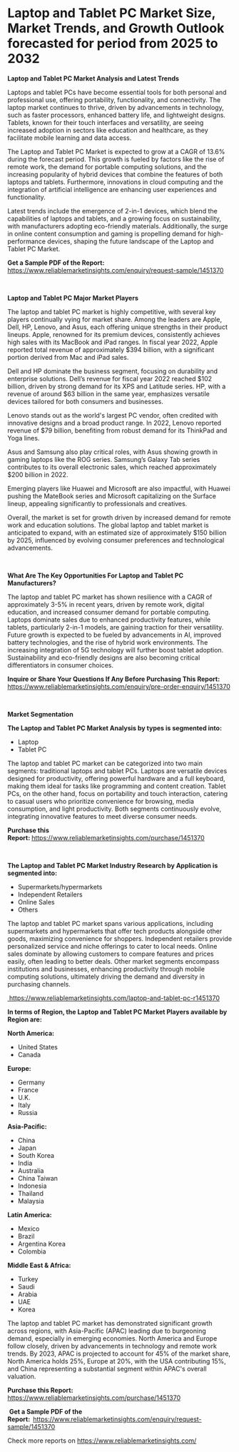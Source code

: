 <p><h1>Laptop and Tablet PC Market Size, Market Trends, and Growth Outlook forecasted for period from 2025 to 2032</h1></p><p><strong>Laptop and Tablet PC Market Analysis and Latest Trends</strong></p>
<p><p>Laptops and tablet PCs have become essential tools for both personal and professional use, offering portability, functionality, and connectivity. The laptop market continues to thrive, driven by advancements in technology, such as faster processors, enhanced battery life, and lightweight designs. Tablets, known for their touch interfaces and versatility, are seeing increased adoption in sectors like education and healthcare, as they facilitate mobile learning and data access.</p><p>The Laptop and Tablet PC Market is expected to grow at a CAGR of 13.6% during the forecast period. This growth is fueled by factors like the rise of remote work, the demand for portable computing solutions, and the increasing popularity of hybrid devices that combine the features of both laptops and tablets. Furthermore, innovations in cloud computing and the integration of artificial intelligence are enhancing user experiences and functionality. </p><p>Latest trends include the emergence of 2-in-1 devices, which blend the capabilities of laptops and tablets, and a growing focus on sustainability, with manufacturers adopting eco-friendly materials. Additionally, the surge in online content consumption and gaming is propelling demand for high-performance devices, shaping the future landscape of the Laptop and Tablet PC Market.</p></p>
<p><strong>Get a Sample PDF of the Report:&nbsp;</strong> <a href="https://www.reliablemarketinsights.com/enquiry/request-sample/1451370?utm_campaign=2248&utm_medium=2&utm_source=Github&utm_content=ia&utm_term=06022025&utm_id=laptop-and-tablet-pc">https://www.reliablemarketinsights.com/enquiry/request-sample/1451370</a></p>
<p>&nbsp;</p>
<p><strong>Laptop and Tablet PC Major Market Players</strong></p>
<p><p>The laptop and tablet PC market is highly competitive, with several key players continually vying for market share. Among the leaders are Apple, Dell, HP, Lenovo, and Asus, each offering unique strengths in their product lineups. Apple, renowned for its premium devices, consistently achieves high sales with its MacBook and iPad ranges. In fiscal year 2022, Apple reported total revenue of approximately $394 billion, with a significant portion derived from Mac and iPad sales.</p><p>Dell and HP dominate the business segment, focusing on durability and enterprise solutions. Dell’s revenue for fiscal year 2022 reached $102 billion, driven by strong demand for its XPS and Latitude series. HP, with a revenue of around $63 billion in the same year, emphasizes versatile devices tailored for both consumers and businesses.</p><p>Lenovo stands out as the world's largest PC vendor, often credited with innovative designs and a broad product range. In 2022, Lenovo reported revenue of $79 billion, benefiting from robust demand for its ThinkPad and Yoga lines.</p><p>Asus and Samsung also play critical roles, with Asus showing growth in gaming laptops like the ROG series. Samsung’s Galaxy Tab series contributes to its overall electronic sales, which reached approximately $200 billion in 2022.</p><p>Emerging players like Huawei and Microsoft are also impactful, with Huawei pushing the MateBook series and Microsoft capitalizing on the Surface lineup, appealing significantly to professionals and creatives. </p><p>Overall, the market is set for growth driven by increased demand for remote work and education solutions. The global laptop and tablet market is anticipated to expand, with an estimated size of approximately $150 billion by 2025, influenced by evolving consumer preferences and technological advancements.</p></p>
<p>&nbsp;</p>
<p><strong>What Are The Key Opportunities For Laptop and Tablet PC Manufacturers?</strong></p>
<p><p>The laptop and tablet PC market has shown resilience with a CAGR of approximately 3-5% in recent years, driven by remote work, digital education, and increased consumer demand for portable computing. Laptops dominate sales due to enhanced productivity features, while tablets, particularly 2-in-1 models, are gaining traction for their versatility. Future growth is expected to be fueled by advancements in AI, improved battery technologies, and the rise of hybrid work environments. The increasing integration of 5G technology will further boost tablet adoption. Sustainability and eco-friendly designs are also becoming critical differentiators in consumer choices.</p></p>
<p><strong>Inquire or Share Your Questions If Any Before Purchasing This Report:</strong> <a href="https://www.reliablemarketinsights.com/enquiry/pre-order-enquiry/1451370?utm_campaign=2248&utm_medium=2&utm_source=Github&utm_content=ia&utm_term=06022025&utm_id=laptop-and-tablet-pc">https://www.reliablemarketinsights.com/enquiry/pre-order-enquiry/1451370</a></p>
<p>&nbsp;</p>
<p><strong>Market Segmentation</strong></p>
<p><strong>The Laptop and Tablet PC Market Analysis by types is segmented into:</strong></p>
<p><ul><li>Laptop</li><li>Tablet PC</li></ul></p>
<p><p>The laptop and tablet PC market can be categorized into two main segments: traditional laptops and tablet PCs. Laptops are versatile devices designed for productivity, offering powerful hardware and a full keyboard, making them ideal for tasks like programming and content creation. Tablet PCs, on the other hand, focus on portability and touch interaction, catering to casual users who prioritize convenience for browsing, media consumption, and light productivity. Both segments continuously evolve, integrating innovative features to meet diverse consumer needs.</p></p>
<p><strong>Purchase this Report:&nbsp;</strong><a href="https://www.reliablemarketinsights.com/purchase/1451370?utm_campaign=2248&utm_medium=2&utm_source=Github&utm_content=ia&utm_term=06022025&utm_id=laptop-and-tablet-pc">https://www.reliablemarketinsights.com/purchase/1451370</a></p>
<p>&nbsp;</p>
<p><strong>The Laptop and Tablet PC Market Industry Research by Application is segmented into:</strong></p>
<p><ul><li>Supermarkets/hypermarkets</li><li>Independent Retailers</li><li>Online Sales</li><li>Others</li></ul></p>
<p><p>The laptop and tablet PC market spans various applications, including supermarkets and hypermarkets that offer tech products alongside other goods, maximizing convenience for shoppers. Independent retailers provide personalized service and niche offerings to cater to local needs. Online sales dominate by allowing customers to compare features and prices easily, often leading to better deals. Other market segments encompass institutions and businesses, enhancing productivity through mobile computing solutions, ultimately driving the demand and diversity in purchasing channels.</p></p>
<p><a href="https://www.reliablemarketinsights.com/laptop-and-tablet-pc-r1451370?utm_campaign=2248&utm_medium=2&utm_source=Github&utm_content=ia&utm_term=06022025&utm_id=laptop-and-tablet-pc">&nbsp;https://www.reliablemarketinsights.com/laptop-and-tablet-pc-r1451370</a></p>
<p><strong>In terms of Region, the Laptop and Tablet PC Market Players available by Region are:</strong></p>
<p>
    <p> <strong> North America: </strong>
        <ul>
            <li>United States</li>
            <li>Canada</li>
        </ul>
        </p> 
    <p> <strong> Europe: </strong>
        <ul>
            <li>Germany</li>
            <li>France</li>
            <li>U.K.</li>
            <li>Italy</li>
            <li>Russia</li>
        </ul>
        </p> 
    <p> <strong> Asia-Pacific: </strong>
        <ul>
            <li>China</li>
            <li>Japan</li>
            <li>South Korea</li>
            <li>India</li>
            <li>Australia</li>
            <li>China Taiwan</li>
            <li>Indonesia</li>
            <li>Thailand</li>
            <li>Malaysia</li>
        </ul>
        </p> 
    <p> <strong> Latin America: </strong>
        <ul>
            <li>Mexico</li>
            <li>Brazil</li>
            <li>Argentina Korea</li>
            <li>Colombia</li>
        </ul>
        </p> 
    <p> <strong> Middle East & Africa: </strong>
        <ul>
            <li>Turkey</li>
            <li>Saudi</li>
            <li>Arabia</li>
            <li>UAE</li>
            <li>Korea</li>
        </ul>
    </p>
    </p>
<p><p>The laptop and tablet PC market has demonstrated significant growth across regions, with Asia-Pacific (APAC) leading due to burgeoning demand, especially in emerging economies. North America and Europe follow closely, driven by advancements in technology and remote work trends. By 2023, APAC is projected to account for 45% of the market share, North America holds 25%, Europe at 20%, with the USA contributing 15%, and China representing a substantial segment within APAC's overall valuation.</p></p>
<p><strong>Purchase this Report: </strong><a href="https://www.reliablemarketinsights.com/purchase/1451370?utm_campaign=2248&utm_medium=2&utm_source=Github&utm_content=ia&utm_term=06022025&utm_id=laptop-and-tablet-pc">https://www.reliablemarketinsights.com/purchase/1451370</a></p>
<p>&nbsp;<strong>Get a Sample PDF of the Report:&nbsp;&nbsp;</strong><a href="https://www.reliablemarketinsights.com/enquiry/request-sample/1451370?utm_campaign=2248&utm_medium=2&utm_source=Github&utm_content=ia&utm_term=06022025&utm_id=laptop-and-tablet-pc">https://www.reliablemarketinsights.com/enquiry/request-sample/1451370</a></p>
<p><strong></strong></p>
<p>Check more reports on <a href="https://www.reliablemarketinsights.com/?utm_campaign=2248&utm_medium=2&utm_source=Github&utm_content=ia&utm_term=06022025&utm_id=laptop-and-tablet-pc">https://www.reliablemarketinsights.com/</a></p>